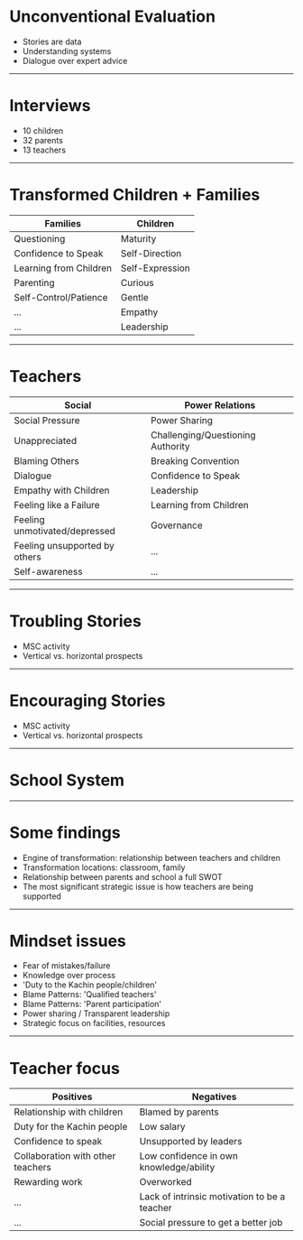 
# Unconventional Evaluation
- Stories are data
- Understanding systems
- Dialogue over expert advice

---

# Interviews
- 10 children
- 32 parents
- 13 teachers

---

# Transformed Children + Families

Families | Children
------------ | ---------
Questioning | Maturity
Confidence to Speak | Self-Direction
Learning from Children | Self-Expression
 Parenting | Curious
Self-Control/Patience | Gentle
... | Empathy
... | Leadership

---

# Teachers

Social | Power Relations
-------- | --------
Social Pressure | Power Sharing
Unappreciated | Challenging/Questioning Authority
Blaming Others | Breaking Convention
Dialogue | Confidence to Speak
Empathy with Children | Leadership
Feeling like a Failure | Learning from Children
Feeling unmotivated/depressed | Governance
Feeling unsupported by others | ...
Self-awareness | ...

---

# Troubling Stories
- MSC activity
- Vertical vs. horizontal prospects

---

# Encouraging Stories
- MSC activity
- Vertical vs. horizontal prospects

---

# School System

---

# Some findings
- Engine of transformation: relationship between teachers and children
- Transformation locations: classroom, family
- Relationship between parents and school a full SWOT
- The most significant strategic issue is how teachers are being supported

---

# Mindset issues
- Fear of mistakes/failure
- Knowledge over process
- 'Duty to the Kachin people/children'
- Blame Patterns: 'Qualified teachers'
- Blame Patterns: 'Parent participation'
- Power sharing / Transparent leadership
- Strategic focus on facilities, resources

---

# Teacher focus

Positives | Negatives
------- | --------
Relationship with children | Blamed by parents
Duty for the Kachin people | Low salary
Confidence to speak | Unsupported by leaders
Collaboration with other teachers | Low confidence in own knowledge/ability
Rewarding work | Overworked
... | Lack of intrinsic motivation to be a teacher
... | Social pressure to get a better job